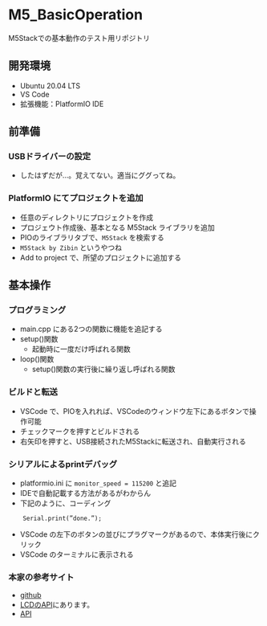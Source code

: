 # M5_BasicOperation
M5Stackでの基本動作のテスト用リポジトリ

## 開発環境
* Ubuntu 20.04 LTS
* VS Code
* 拡張機能：PlatformIO IDE

## 前準備
### USBドライバーの設定
* したはずだが…。覚えてない。適当にググってね。

### PlatformIO にてプロジェクトを追加
* 任意のディレクトリにプロジェクトを作成
* プロジェウト作成後、基本となる M5Stack ライブラリを追加
* PIOのライブラリタブで、`M5Stack` を検索する
* `M5Stack by Zibin` というやつね
* Add to project で、所望のプロジェクトに追加する

## 基本操作
### プログラミング
* main.cpp にある2つの関数に機能を追記する
* setup()関数
  * 起動時に一度だけ呼ばれる関数
* loop()関数
  * setup()関数の実行後に繰り返し呼ばれる関数

### ビルドと転送
* VSCode で、PIOを入れれば、VSCodeのウィンドウ左下にあるボタンで操作可能
* チェックマークを押すとビルドされる
* 右矢印を押すと、USB接続されたM5Stackに転送され、自動実行される

### シリアルによるprintデバッグ
* platformio.ini に `monitor_speed = 115200` と追記
* IDEで自動記載する方法があるがわからん
* 下記のように、コーディング
```
    Serial.print(”done.”);
```
* VSCode の左下のボタンの並びにプラグマークがあるので、本体実行後にクリック
* VSCode のターミナルに表示される

### 本家の参考サイト
* [github](https://github.com/m5stack/M5Core2)
* [LCDのAPI](https://docs.m5stack.com/#/ja/api/lcd)にあります。
* [API](https://docs.m5stack.com/#/ja/api)

